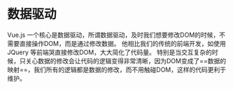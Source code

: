 # 数据驱动

Vue.js 一个核心是数据驱动，所谓数据驱动，及时我们想要修改DOM的时候，不需要直接操作DOM，而是通过修改数据。
他相比我们的传统的前端开发，如使用JQuery 等前端哭直接修改DOM，大大简化了代码量。 
特别是当交互复杂的时候，只关心数据的修改会让代码的逻辑变得非常清晰，因为DOM变成了==数据的映射==，我们所有的逻辑都是数据的修改，而不用触碰DOM，这样的代码更利于维护。